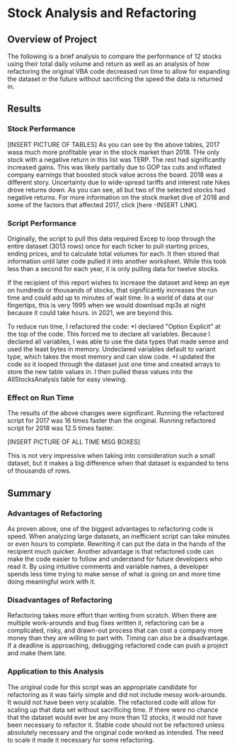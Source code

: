 # Stock Analysis and Refactoring

## Overview of Project
The following is a brief analysis to compare the performance of 12 stocks using their total daily volume and return as well as an analysis of how refactoring the original VBA code decreased run time to allow for expanding the dataset in the future without sacrificing the speed the data is returned in.

## Results

### Stock Performance
[INSERT PICTURE OF TABLES]
As you can see by the above tables, 2017 wasa much more profitable year in the stock market than 2018.  THe only stock with a negative return in this list was TERP. The rest had significantly increased gains.  This was likely partially due to GOP tax cuts and inflated company earnings that boosted stock value across the board.  2018 was a different story. Uncertainty due to wide-spread tariffs and interest rate hikes drove returns down.  As you can see, all but two of the selected stocks had negative returns.  For more information on the stock market dive of 2018 and some of the factors that affected 2017, click [here -INSERT LINK].

### Script Performance
Originally, the script to pull this data required Excep to loop through the entire dataset (3013 rows) once for each ticker to pull starting prices, ending prices, and to calculate total volumes for each. It then stored that information until later code pulled it into another worksheet.  While this took less than a second for each year, it is only pulling data for twelve stocks.

If the recipient of this report wishes to increase the dataset and keep an eye on hundreds or thousands of stocks, that significantly increases the run time and could add up to minutes of wait time.  In a world of data at our fingertips, this is very 1995 when we would download mp3s at night because it could take hours.  in 2021, we are beyond this.

To reduce run time, I refactored the code:
*I declared "Option Explicit" at the top of the code. This forced me to declare all variables. Because I declared all variables, I was able to use the data types that made sense and used the least bytes in memory.  Undeclared variables default to variant type, which takes the most memory and can slow code.
*I updated the code so it looped through the dataset just one time and created arrays to store the new table values in. I then pulled these values into the AllStocksAnalysis table for easy viewing.

### Effect on Run Time
The results of the above changes were significant. Running the refactored script for 2017 was 16 times faster than the original.  Running refactored script for 2018 was 12.5 times faster.

[INSERT PICTURE OF ALL TIME MSG BOXES]

This is not very impressive when taking into consideration such a small dataset, but it makes a big difference when that dataset is expanded to tens of thousands of rows.

## Summary

### Advantages of Refactoring
As proven above, one of the biggest advantages to refactoring code is speed.  When analyzing large datasets, an inefficient script can take minutes or even hours to complete.  Rewriting it can put the data in the hands of the recipient much quicker. Another advantage is that refactored code can make the code easier to follow and understand for future developers who read it.  By using intuitive comments and variable names, a developer spends less time trying to make sense of what is going on and more time doing meaningful work with it.

### Disadvantages of Refactoring
Refactoring takes more effort than writing from scratch.  When there are multiple work-arounds and bug fixes written it, refactoring can be a complicated, risky, and drawn-out process that can cost a company more money than they are willing to part with.  Timing can also be a disadvantage.  If a deadline is approaching, debugging refactored code can push a project and make them late. 

### Application to this Analysis
The original code for this script was an appropriate candidate for refactoring as it was fairly simple and did not include messy work-arounds.  It would not have been very scalable.  The refactored code will allow for scaling up that data set without sacrificing time.  If there were no chance that the dataset would ever be any more than 12 stocks, it would not have been necessary to refactor it.  Stable code should not be refactored unless absolutely necessary and the original code worked as intended.  The need to scale it made it necessary for some refactoring.
